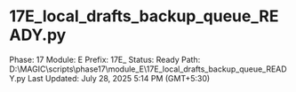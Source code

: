 # 17E_local_drafts_backup_queue_READY.py

Phase: 17
Module: E
Prefix: 17E_
Status: Ready
Path: D:\MAGIC\scripts\phase17\module_E\17E_local_drafts_backup_queue_READY.py
Last Updated: July 28, 2025 5:14 PM (GMT+5:30)
